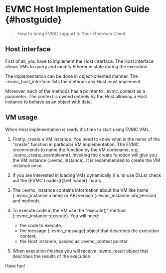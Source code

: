 # EVMC Host Implementation Guide {#hostguide}

> How to bring EVMC support to Your Ethereum Client.

## Host interface

First of all, you have to implement the Host interface. The Host interface
allows VMs to query and modify Ethereum state during the execution.

The implementation can be done in object-oriented manner. 
The ::evmc_host_interface lists the methods any Host must implement.

Moreover, each of the methods has a pointer to ::evmc_context 
as a parameter. The context is owned entirely by the Host allowing a Host instance 
to behave as an object with data.

## VM usage

When Host implementation is ready it's time to start using EVMC VMs.

1. Firstly, create a VM instance. You need to know what is the name of the "create"
   function in particular VM implementation. The EVMC recommends to name the 
   function by the VM codename, e.g. ::evmc_create_examplevm().
   Invoking the create function will give you the VM instance (::evmc_instance). 
   It is recommended to create the VM instance once.
   
2. If you are interested in loading VMs dynamically (i.e. to use DLLs) 
   check out the [EVMC Loader](@ref loader) library.
   
3. The ::evmc_instance contains information about the VM like 
   name (::evmc_instance::name) or ABI version (::evmc_instance::abi_version)
   and methods.
   
4. To execute code in the VM use the "execute()" method (::evmc_instance::execute).
   You will need:
   - the code to execute,
   - the message (::evmc_message) object that describes the execution context,
   - the Host instance, passed as ::evmc_context pointer.
   
5. When execution finishes you will receive ::evmc_result object that describes
   the results of the execution.
   
Have fun!